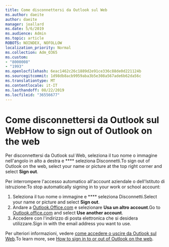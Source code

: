 ```yaml
---
title: Come disconnettersi da Outlook sul Web
ms.author: daeite
author: daeite
manager: joallard
ms.date: 5/6/2019
ms.audience: Admin
ms.topic: article
ROBOTS: NOINDEX, NOFOLLOW
localization_priority: Normal
ms.collection: Adm_O365
ms.custom:
- "8000008"
- "1993"
ms.openlocfilehash: 6eac1462c26c1889d2e91ce336c88de0d221124b
ms.sourcegitcommit: 1d98db8acb9959aba3b5e308a567ade6b62da56c
ms.translationtype: MT
ms.contentlocale: it-IT
ms.lasthandoff: 08/22/2019
ms.locfileid: "36556677"
---
```

# <a name="how-to-sign-out-of-outlook-on-the-web"></a><span data-ttu-id="67206-102">Come disconnettersi da Outlook sul Web</span><span class="sxs-lookup"><span data-stu-id="67206-102">How to sign out of Outlook on the web</span></span>

<span data-ttu-id="67206-103">Per disconnettersi da Outlook sul Web, seleziona il tuo nome o immagine nell'angolo in alto a destra e \*\*\*\* seleziona Disconnetti.</span><span class="sxs-lookup"><span data-stu-id="67206-103">To sign out of Outlook on the web, select your name or picture at the top right corner and select **Sign out**.</span></span>

<span data-ttu-id="67206-104">Per interrompere l'accesso automatico all'account aziendale o dell'Istituto di istruzione:</span><span class="sxs-lookup"><span data-stu-id="67206-104">To stop automatically signing in to your work or school account:</span></span>

1. <span data-ttu-id="67206-105">Seleziona il tuo nome o immagine e \*\*\*\* seleziona Disconnetti.</span><span class="sxs-lookup"><span data-stu-id="67206-105">Select your name or picture and select **Sign out**.</span></span>
1. <span data-ttu-id="67206-106">Andare a [Outlook.Office.com](https://outlook.office.com/) e selezionare **Usa un altro account**.</span><span class="sxs-lookup"><span data-stu-id="67206-106">Go to [Outlook.office.com](https://outlook.office.com/) and select **Use another account**.</span></span>
1. <span data-ttu-id="67206-107">Accedere con l'indirizzo di posta elettronica che si desidera utilizzare.</span><span class="sxs-lookup"><span data-stu-id="67206-107">Sign in with the email address you want to use.</span></span>

<span data-ttu-id="67206-108">Per ulteriori informazioni, vedere [come accedere o uscire da Outlook sul Web](https://support.office.com/article/763fab4d-0138-4814-b450-37fc286bcb79).</span><span class="sxs-lookup"><span data-stu-id="67206-108">To learn more, see [How to sign in to or out of Outlook on the web](https://support.office.com/article/763fab4d-0138-4814-b450-37fc286bcb79).</span></span>